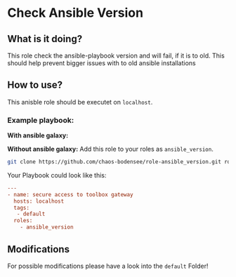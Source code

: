  Check Ansible Version
========================

 What is it doing?
--------------

This role check the ansible-playbook version and will fail, if it is to old.
This should help prevent bigger issues with to old ansible installations

 How to use?
-----------
This anisble role should be executet on ``localhost``.

### Example playbook:
**With ansible galaxy:**


**Without ansible galaxy:**
Add this role to your roles as ``ansible_version``.
```bash
git clone https://github.com/chaos-bodensee/role-ansible_version.git roles/ansible_version
```

Your Playbook could look like this:
```ini
---
- name: secure access to toolbox gateway
  hosts: localhost
  tags:
   - default
  roles:
    - ansible_version
```

 Modifications
------------

For possible modifications please have a look into the ``default`` Folder!
